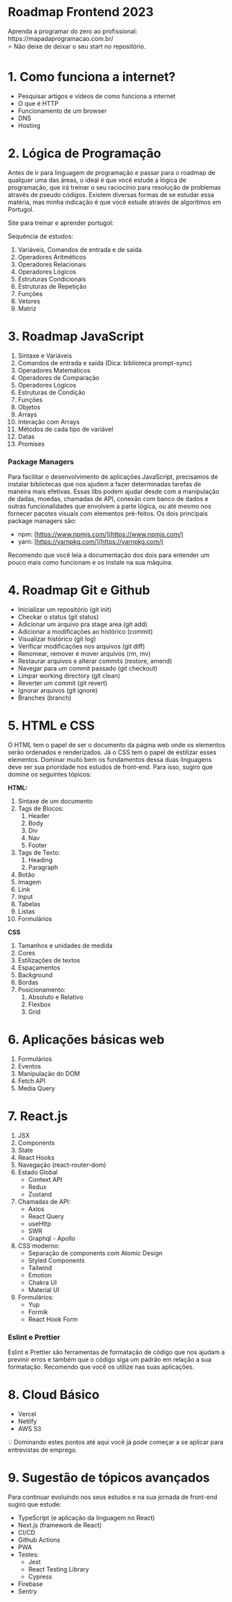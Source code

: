 # Roadmap Frontend 2023

<aside>
Aprenda a programar do zero ao profissional:
https://mapadaprogramacao.com.br/
</aside>

<aside>
⭐ Não deixe de deixar o seu start no repositório.
</aside>


# 1. Como funciona a internet?
- Pesquisar artigos e vídeos de como funciona a internet
- O que é HTTP
- Funcionamento de um browser
- DNS
- Hosting

# 2. Lógica de Programação

Antes de ir para linguagem de programação e passar para o roadmap de qualquer uma das áreas, o ideal é que você estude a lógica de programação, que irá treinar o seu raciocínio para resolução de problemas através de pseudo códigos. Existem diversas formas de se estudar essa matéria, mas minha indicação é  que você estude através de algoritmos em Portugol.

Site para treinar e aprender portugol:

[](https://portugol-webstudio.cubos.io/)

Sequência de estudos:

1. Variáveis, Comandos de entrada e de saída
2. Operadores Aritméticos
3. Operadores Relacionais
4. Operadores Lógicos
5. Estruturas Condicionais
6. Estruturas de Repetição
7. Funções
8. Vetores
9. Matriz

# 3. Roadmap JavaScript

1. Sintaxe e Variáveis
2. Comandos de entrada e saída (Dica: biblioteca prompt-sync)
3. Operadores Matemáticos
4. Operadores de Comparação
5. Operadores Lógicos
6. Estruturas de Condição
7. Funções
8. Objetos
9. Arrays
10. Interação com Arrays
11. Métodos de cada tipo de variável
12. Datas
13. Promises

### Package Managers

Para facilitar o desenvolvimento de aplicações JavaScript, precisamos de instalar bibliotecas que nos ajudem a fazer determinadas tarefas de maneira mais efetivas. Essas libs podem ajudar desde com a manipulação de dadas, moedas, chamadas de API, conexão com banco de dados e outras funcionalidades que envolvem a parte lógica, ou até mesmo nos fornecer pacotes visuais com elementos pré-feitos. Os dois principais package managers são:

- npm: [https://www.npmjs.com/](https://www.npmjs.com/)
- yarn: [https://yarnpkg.com/](https://yarnpkg.com/)

Recomendo que você leia a documentação dos dois para entender um pouco mais como funcionam e os instale na sua máquina.

# 4. Roadmap Git e Github

- Inicializar um repositório (git init)
- Checkar o status (git status)
- Adicionar um arquivo pra stage area (git add)
- Adicionar a modificações ao histórico (commit)
- Visualizar histórico (git log)
- Verificar modificações nos arquivos (git diff)
- Renomear, remover e mover arquivos (rm, mv)
- Restaurar arquivos e alterar commits (restore, amend)
- Navegar para um commit passado (git checkout)
- Limpar working directory (git clean)
- Reverter um commit (git revert)
- Ignorar arquivos (git ignore)
- Branches (branch)

# 5. HTML e CSS

O HTML tem o papel de ser o documento da página web onde os elementos serão ordenados e renderizados. Já o CSS tem o papel de estilizar esses elementos. Dominar muito bem os fundamentos dessa duas linguagens deve ser sua prioridade nos estudos de front-end. Para isso, sugiro que domine os seguintes tópicos:

**HTML:**

1. Sintaxe de um documento
2. Tags de Blocos:
    1. Header
    2. Body
    3. Div
    4. Nav
    5. Footer
3. Tags de Texto:
    1. Heading
    2. Paragraph
4. Botão
5. Imagem
6. Link
7. Input
8. Tabelas
9. Listas
10. Formulários

**CSS**

1. Tamanhos e unidades de medida
2. Cores
3. Estilizações de textos
4. Espaçamentos
5. Background
6. Bordas
7. Posicionamento:
    1. Absoluto e Relativo
    2. Flexbox
    3. Grid

# 6. Aplicações básicas web

1. Formulários
2. Eventos
3. Manipulação do DOM
4. Fetch API
5. Media Query


# 7. React.js

1. JSX 
2. Components
3. State
4. React Hooks
5. Navegação (react-router-dom)
6. Estado Global
    - Context API
    - Redux
    - Zustand
7. Chamadas de API:
    - Axios
    - React Query
    - useHttp
    - SWR
    - Graphql - Apollo
8. CSS moderno:
    - Separação de components com Atomic Design
    - Styled Components
    - Tailwind
    - Emotion
    - Chakra UI
    - Material UI
9. Formulários:
    - Yup
    - Formik
    - React Hook Form

### Eslint e Prettier

Eslint e Prettier são ferramentas de formatação de código que nos ajudam a previnir erros e também que o código siga um padrão em relação a sua formatação. Recomendo que você os utilize nas suas aplicações.

# 8. Cloud Básico

- Vercel 
- Netlify
- AWS S3


<aside>
💡 Dominando estes pontos até aqui você já pode começar a se aplicar para entrevistas de emprego.
</aside>

# 9. Sugestão de tópicos avançados

Para continuar evoluindo nos seus estudos e na sua jornada de front-end sugiro que estude:

- TypeScript (e aplicação da linguagem no React)
- Next.js (framework de React)
- CI/CD
- Github Actions
- PWA
- Testes:
    - Jest
    - React Testing Library
    - Cypress
- Firebase
- Sentry
